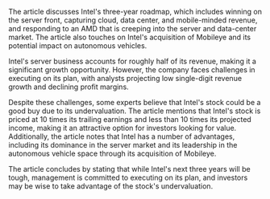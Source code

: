 The article discusses Intel's three-year roadmap, which includes winning on the server front, capturing cloud, data center, and mobile-minded revenue, and responding to an AMD that is creeping into the server and data-center market. The article also touches on Intel's acquisition of Mobileye and its potential impact on autonomous vehicles.

Intel's server business accounts for roughly half of its revenue, making it a significant growth opportunity. However, the company faces challenges in executing on its plan, with analysts projecting low single-digit revenue growth and declining profit margins.

Despite these challenges, some experts believe that Intel's stock could be a good buy due to its undervaluation. The article mentions that Intel's stock is priced at 10 times its trailing earnings and less than 10 times its projected income, making it an attractive option for investors looking for value. Additionally, the article notes that Intel has a number of advantages, including its dominance in the server market and its leadership in the autonomous vehicle space through its acquisition of Mobileye.

The article concludes by stating that while Intel's next three years will be tough, management is committed to executing on its plan, and investors may be wise to take advantage of the stock's undervaluation.